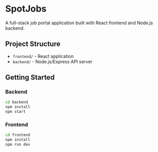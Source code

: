 # SpotJobs

A full-stack job portal application built with React frontend and Node.js backend.

## Project Structure

- `frontend/` - React application
- `backend/` - Node.js/Express API server

## Getting Started

### Backend
```bash
cd backend
npm install
npm start
```

### Frontend
```bash
cd frontend
npm install
npm run dev
```